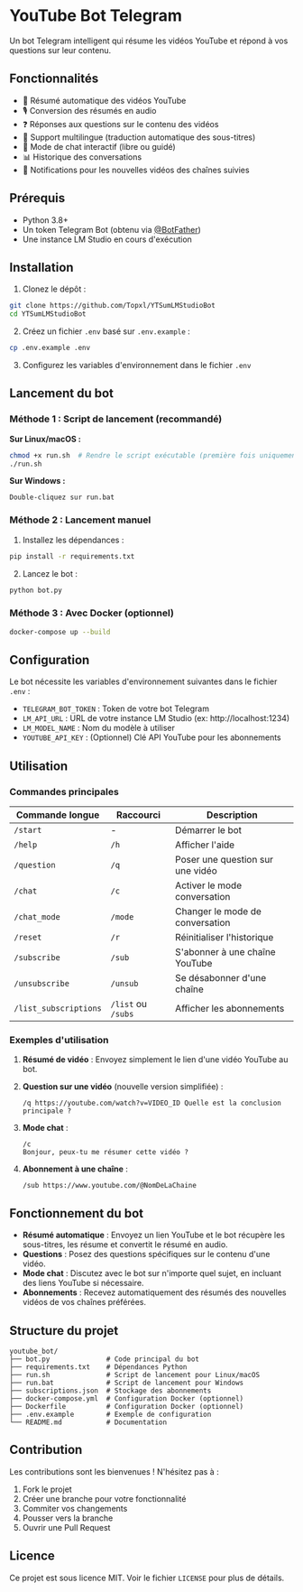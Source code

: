 # YouTube Bot Telegram

Un bot Telegram intelligent qui résume les vidéos YouTube et répond à vos questions sur leur contenu.

## Fonctionnalités

- 📝 Résumé automatique des vidéos YouTube
- 🎙️ Conversion des résumés en audio
- ❓ Réponses aux questions sur le contenu des vidéos
- 🔄 Support multilingue (traduction automatique des sous-titres)
- 🎯 Mode de chat interactif (libre ou guidé)
- 📊 Historique des conversations
- 🔔 Notifications pour les nouvelles vidéos des chaînes suivies

## Prérequis

- Python 3.8+
- Un token Telegram Bot (obtenu via [@BotFather](https://t.me/botfather))
- Une instance LM Studio en cours d'exécution

## Installation

1. Clonez le dépôt :
```bash
git clone https://github.com/Topxl/YTSumLMStudioBot
cd YTSumLMStudioBot
```

2. Créez un fichier `.env` basé sur `.env.example` :
```bash
cp .env.example .env
```

3. Configurez les variables d'environnement dans le fichier `.env`

## Lancement du bot

### Méthode 1 : Script de lancement (recommandé)

**Sur Linux/macOS :**
```bash
chmod +x run.sh  # Rendre le script exécutable (première fois uniquement)
./run.sh
```

**Sur Windows :**
```
Double-cliquez sur run.bat
```

### Méthode 2 : Lancement manuel

1. Installez les dépendances :
```bash
pip install -r requirements.txt
```

2. Lancez le bot :
```bash
python bot.py
```

### Méthode 3 : Avec Docker (optionnel)

```bash
docker-compose up --build
```

## Configuration

Le bot nécessite les variables d'environnement suivantes dans le fichier `.env` :

- `TELEGRAM_BOT_TOKEN` : Token de votre bot Telegram
- `LM_API_URL` : URL de votre instance LM Studio (ex: http://localhost:1234)
- `LM_MODEL_NAME` : Nom du modèle à utiliser
- `YOUTUBE_API_KEY` : (Optionnel) Clé API YouTube pour les abonnements

## Utilisation

### Commandes principales

| Commande longue | Raccourci | Description |
|----------------|-----------|-------------|
| `/start` | - | Démarrer le bot |
| `/help` | `/h` | Afficher l'aide |
| `/question` | `/q` | Poser une question sur une vidéo |
| `/chat` | `/c` | Activer le mode conversation |
| `/chat_mode` | `/mode` | Changer le mode de conversation |
| `/reset` | `/r` | Réinitialiser l'historique |
| `/subscribe` | `/sub` | S'abonner à une chaîne YouTube |
| `/unsubscribe` | `/unsub` | Se désabonner d'une chaîne |
| `/list_subscriptions` | `/list` ou `/subs` | Afficher les abonnements |

### Exemples d'utilisation

1. **Résumé de vidéo** :
   Envoyez simplement le lien d'une vidéo YouTube au bot.

2. **Question sur une vidéo** (nouvelle version simplifiée) :
   ```
   /q https://youtube.com/watch?v=VIDEO_ID Quelle est la conclusion principale ?
   ```

3. **Mode chat** :
   ```
   /c
   Bonjour, peux-tu me résumer cette vidéo ?
   ```

4. **Abonnement à une chaîne** :
   ```
   /sub https://www.youtube.com/@NomDeLaChaine
   ```

## Fonctionnement du bot

- **Résumé automatique** : Envoyez un lien YouTube et le bot récupère les sous-titres, les résume et convertit le résumé en audio.
- **Questions** : Posez des questions spécifiques sur le contenu d'une vidéo.
- **Mode chat** : Discutez avec le bot sur n'importe quel sujet, en incluant des liens YouTube si nécessaire.
- **Abonnements** : Recevez automatiquement des résumés des nouvelles vidéos de vos chaînes préférées.

## Structure du projet

```
youtube_bot/
├── bot.py              # Code principal du bot
├── requirements.txt    # Dépendances Python
├── run.sh              # Script de lancement pour Linux/macOS
├── run.bat             # Script de lancement pour Windows
├── subscriptions.json  # Stockage des abonnements
├── docker-compose.yml  # Configuration Docker (optionnel)
├── Dockerfile          # Configuration Docker (optionnel)
├── .env.example        # Exemple de configuration
└── README.md           # Documentation
```

## Contribution

Les contributions sont les bienvenues ! N'hésitez pas à :
1. Fork le projet
2. Créer une branche pour votre fonctionnalité
3. Commiter vos changements
4. Pousser vers la branche
5. Ouvrir une Pull Request

## Licence

Ce projet est sous licence MIT. Voir le fichier `LICENSE` pour plus de détails. 